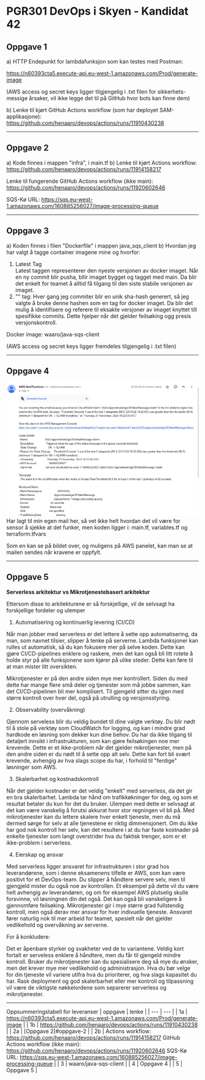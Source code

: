 # PGR301 DevOps i Skyen - Kandidat 42

## Oppgave 1

a) HTTP Endepunkt for lambdafunksjon som kan testes med Postman:

https://n60393cta5.execute-api.eu-west-1.amazonaws.com/Prod/generate-image

(AWS access og secret keys ligger tilgjengelig i .txt filen for sikkerhets-
messige årsaker, vil ikke legge det til på GitHub hvor bots kan finne dem)

b) Lenke til kjørt GitHub Actions workflow (som har deployet SAM-applikasjone):
https://github.com/henaaro/devops/actions/runs/11910430238

---

## Oppgave 2

a) Kode finnes i mappen "infra", i main.tf
b) Lenke til kjørt Actions workflow:
https://github.com/henaaro/devops/actions/runs/11914158217

Lenke til fungerende GitHub Actions workflow (ikke main):
https://github.com/henaaro/devops/actions/runs/11920602646

SQS-Kø URL:
https://sqs.eu-west-1.amazonaws.com/160885256027/image-processing-queue

---

## Oppgave 3
a) Koden finnes i filen "Dockerfile" i mappen java_sqs_client
b) Hvordan jeg har valgt å tagge container imagene mine og hvorfor:
1. Latest Tag  
        Latest taggen representerer den nyeste versjonen av docker
        imaget. Når en ny commit blir pusha, bllir imaget bygget og
        tagget med main. Da blir det enkelt for teamet å alltid få
        tilgang til den siste stabile versjonen av imaget.
2. "<commit-sha>" tag:
        Hver gang jeg commiter blir en unik sha-hash generert, så jeg
        valgte å bruke denne hashen som en tag for docker imaget. Da
        blir det mulig å identifisere og referere til eksakte versjoner
        av imaget knyttet till spesifikke commits. Dette hjelper når det
        gjelder feilsøking ogg presis versjonskontroll.


Docker image:
waaro/java-sqs-client

(AWS access og secret keys ligger fremdeles tilgjengelig i .txt filen)

---

## Oppgave 4

![img.png](img.png)
Har lagt til min egen mail her, så vet ikke helt hvordan det vil være for sensor
å sjekke at det funker, men koden ligger i:
main.tf, variables.tf og terraform.tfvars

Som en kan se på bildet over, og muligens på AWS panelet, kan man se at mailen sendes
når kravene er oppfylt.


---

## Oppgave 5

**Serverless arkitektur vs Mikrotjenestebasert arkitektur**

Ettersom disse to arkitekturene er så forskjellige, vil de selvsagt ha
forskjellige fordeler og ulemper



1. Automatisering og kontinuerlig levering (CI/CD)

Når man jobber med serverless er det lettere å sette opp automatisering, da man, som navnet tilsier, slipper å tenke på serverne.
Lambda funksjoner kan rulles ut automatisk, så du kan fokusere mer på selve koden.
Dette kan gjøre CI/CD-pipelines enklere og raskere, men det kan også bli litt rotete å holde styr på alle funksjonene som kjører på ulike steder.
Dette kan føre til at man mister litt oversikten.

Mikrotjenester er på den andre siden mye mer kontrollert.
Siden du med dette har mange flere små deler og tjenester som må jobbe sammen, kan det CI/CD-pipelinen bli mer komplisert.
Til gjengeld sitter du igjen med større kontroll over hver del, også på utrulling og versjonsstyring.


2. Observability (overvåkning)

Gjennom serveless blir du veldig bundet til dine valgte verktøy.
Du blir nødt til å stole på verktøy som CloudWatch for logging, og kan i mindre grad hardkode en løsning som dekker kun dine behov.
Du har da ikke tilgang til detaljert innsikt i infrastrukturen, som kan gjøre feilsøkingen noe mer krevende.
Dette er et ikke-problem når det gjelder mikrotjenester, men på den andre siden er du nødt til å sette opp alt selv.
Dette kan fort bli svært krevende, avhengig av hva slags scope du har, i forhold til "ferdige" løsninger som AWS.


3. Skalerbarhet og kostnadskontroll

Når det gjelder kostnader er det veldig "enkelt" med serverless, da det gir en bra skalerbarhet.
Lambda tar hånd om trafikkøkninger for deg, og som et resultat betaler du kun for det du bruker.
Ulempen med dette er selvsagt at det kan være vanskelig å forutsi akkurat hvor stor regningen vil bli på.
Med mikrotjenester kan du lettere skalere hver enkelt tjeneste, men du må dermed sørge for selv at alle tjenestene er riktig dimmensjonert. 
Om du ikke har god nok kontroll her selv, kan det resultere i at du har faste kostnader på enkelte tjenester som langt overstrider hva du faktisk trenger, som er et ikke-problem i serverless.


4. Eierskap og ansvar

Med serverless ligger ansvaret for infrastrukturen i stor grad hos leverandørene, som i denne eksamenens tilfelle er AWS, som kan være positivt for et DevOps-team.
Du slipper å håndtere servere selv, men til gjengjeld mister du også noe av kontrollen.
Et eksempel på dette vil du være helt avhengig av leverandøren, og om for eksempel AWS plutselig skulle forsvinne, vil løsningnen din det også.
Det kan også bli vanskeligere å gjennomføre feilsøking.
Mikrotjenester gir i mye større grad fullstendig kontroll, men også derav mer ansvar for hver indivuelle tjeneste.
Ansvaret fører naturlig nok til mer arbeid for teamet, spesielt når det gjelder vedlikehold og overvåkning av serverne.

For å konkludere:

Det er åpenbare styrker og svakheter ved de to variantene.
Veldig kort fortalt er serveless enklere å håndtere, men du får til gjengeld mindre kontroll.
Bruker du mikrotjenester kan du spesialisere deg så mye du ønsker, men det krever mye mer vedlikehold og administrasjon.
Hva du bør velge for din tjeneste vil variere utifra hva du prioriterer, og hva slags kapasitet du har.
Rask deployment og god skalerbarhet eller mer kontroll og tilpassning vil være de viktigste nøkkelordene som separerer serverless og mikrotjenester.

---

Oppsummeringstabell for leveranser
| oppgave | lenke |
| --- | --- |
| 1a | https://n60393cta5.execute-api.eu-west-1.amazonaws.com/Prod/generate-image |
| 1b | https://github.com/henaaro/devops/actions/runs/11910430238 |
| 2a | [Oppgave 2]#oppgave-2 |
| 2b | Actions workflow: https://github.com/henaaro/devops/actions/runs/11914158217 GitHub Actions workflow (ikke main): https://github.com/henaaro/devops/actions/runs/11920602646 SQS-Kø URL: https://sqs.eu-west-1.amazonaws.com/160885256027/image-processing-queue |
| 3 | waaro/java-sqs-client |
| 4 | Oppgave 4 |
| 5 | Oppgave 5 |